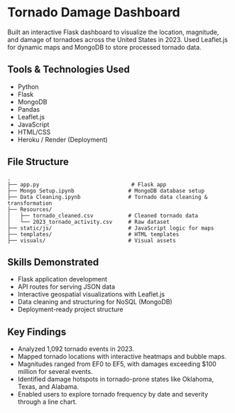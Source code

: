 # Tornado Damage Dashboard

Built an interactive Flask dashboard to visualize the location, magnitude, and damage of tornadoes across the United States in 2023. Used Leaflet.js for dynamic maps and MongoDB to store processed tornado data.

## Tools & Technologies Used

- Python
- Flask
- MongoDB
- Pandas
- Leaflet.js
- JavaScript
- HTML/CSS
- Heroku / Render (Deployment)

## File Structure

```text
.
├── app.py                             # Flask app
├── Mongo Setup.ipynb                 # MongoDB database setup
├── Data Cleaning.ipynb               # Tornado data cleaning & transformation
├── Resources/
│   ├── tornado_cleaned.csv           # Cleaned tornado data
│   └── 2023_tornado_activity.csv     # Raw dataset
├── static/js/                        # JavaScript logic for maps
├── templates/                        # HTML templates
├── visuals/                          # Visual assets
```

## Skills Demonstrated

- Flask application development
- API routes for serving JSON data
- Interactive geospatial visualizations with Leaflet.js
- Data cleaning and structuring for NoSQL (MongoDB)
- Deployment-ready project structure

## Key Findings

- Analyzed 1,092 tornado events in 2023.
- Mapped tornado locations with interactive heatmaps and bubble maps.
- Magnitudes ranged from EF0 to EF5, with damages exceeding $100 million for several events.
- Identified damage hotspots in tornado-prone states like Oklahoma, Texas, and Alabama.
- Enabled users to explore tornado frequency by date and severity through a line chart.
